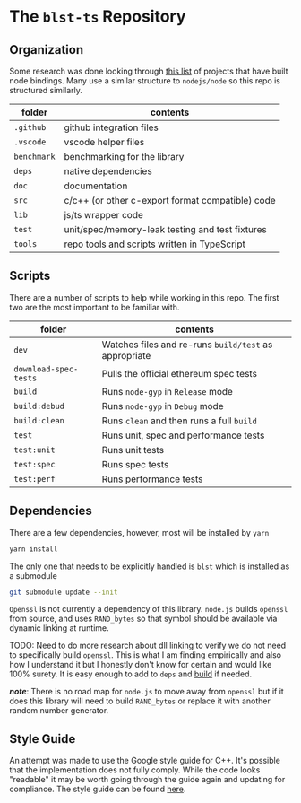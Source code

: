 # The `blst-ts` Repository

## Organization

Some research was done looking through [this list](https://www.npmjs.com/browse/depended/node-addon-api) of projects that have built node bindings.  Many use a similar structure to `nodejs/node` so this repo is structured similarly.

| folder | contents |
|---|---|
| `.github` | github integration files |
| `.vscode` | vscode helper files |
| `benchmark` | benchmarking for the library |
| `deps` | native dependencies |
| `doc` | documentation |
| `src` | c/c++ (or other c-export format compatible) code |
| `lib` | js/ts wrapper code |
| `test` | unit/spec/memory-leak testing and test fixtures |
| `tools` | repo tools and scripts written in TypeScript |

## Scripts

There are a number of scripts to help while working in this repo.  The first two are the most important to be familiar with.

| folder | contents |
|---|---|
`dev` | Watches files and re-runs `build/test` as appropriate
`download-spec-tests` | Pulls the official ethereum spec tests
`build` | Runs `node-gyp` in `Release` mode
`build:debud` | Runs `node-gyp` in `Debug` mode
`build:clean` | Runs `clean` and then runs a full `build`
`test` | Runs unit, spec and performance tests
`test:unit` | Runs unit tests
`test:spec` | Runs spec tests
`test:perf` | Runs performance tests

## Dependencies

There are a few dependencies, however, most will be installed by `yarn`

```sh
yarn install
```

The only one that needs to be explicitly handled is `blst` which is installed as a submodule


```sh
git submodule update --init
```

`Openssl` is not currently a dependency of this library. `node.js` builds `openssl` from source, and uses `RAND_bytes` so that symbol should be available via dynamic linking at runtime.

TODO: Need to do more research about dll linking to verify we do not need to specifically build `openssl`.  This is what I am finding empirically and also how I understand it but I honestly don't know for certain and would like 100% surety.  It is easy enough to add to `deps` and [build](./building.md#adding-a-library-as-a-dependency) if needed.

**_note_**: There is no road map for `node.js` to move away from `openssl` but if it does this library will need to build `RAND_bytes` or replace it with another random number generator.

## Style Guide

An attempt was made to use the Google style guide for C++.  It's possible that the implementation does not fully comply.  While the code looks "readable" it may be worth going through the guide again and updating for compliance. The style guide can be found [here](https://google.github.io/styleguide/cppguide.html).
